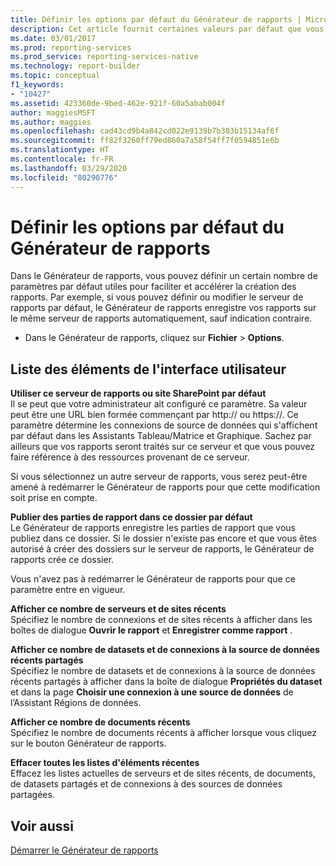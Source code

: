 ```yaml
---
title: Définir les options par défaut du Générateur de rapports | Microsoft Docs
description: Cet article fournit certaines valeurs par défaut que vous pouvez définir dans le Générateur de rapports. Ces valeurs par défaut facilitent et accélèrent la création de rapports.
ms.date: 03/01/2017
ms.prod: reporting-services
ms.prod_service: reporting-services-native
ms.technology: report-builder
ms.topic: conceptual
f1_keywords:
- "10427"
ms.assetid: 423360de-9bed-462e-921f-60a5abab004f
author: maggiesMSFT
ms.author: maggies
ms.openlocfilehash: cad43cd9b4a842cd022e9139b7b303b15134af6f
ms.sourcegitcommit: ff82f3260ff79ed860a7a58f54ff7f0594851e6b
ms.translationtype: HT
ms.contentlocale: fr-FR
ms.lasthandoff: 03/29/2020
ms.locfileid: "80290776"
---
```

# <a name="set-default-options-for-report-builder"></a>Définir les options par défaut du Générateur de rapports
  Dans le Générateur de rapports, vous pouvez définir un certain nombre de paramètres par défaut utiles pour faciliter et accélérer la création des rapports.  Par exemple, si vous pouvez définir ou modifier le serveur de rapports par défaut, le Générateur de rapports enregistre vos rapports sur le même serveur de rapports automatiquement, sauf indication contraire.  
  
-   Dans le Générateur de rapports, cliquez sur **Fichier** > **Options**.  
  
## <a name="uielement-list"></a>Liste des éléments de l'interface utilisateur  
 **Utiliser ce serveur de rapports ou site SharePoint par défaut**  
 Il se peut que votre administrateur ait configuré ce paramètre. Sa valeur peut être une URL bien formée commençant par http:// ou https://. Ce paramètre détermine les connexions de source de données qui s'affichent par défaut dans les Assistants Tableau/Matrice et Graphique. Sachez par ailleurs que vos rapports seront traités sur ce serveur et que vous pouvez faire référence à des ressources provenant de ce serveur.  
  
 Si vous sélectionnez un autre serveur de rapports, vous serez peut-être amené à redémarrer le Générateur de rapports pour que cette modification soit prise en compte.  
  
 **Publier des parties de rapport dans ce dossier par défaut**  
 Le Générateur de rapports enregistre les parties de rapport que vous publiez dans ce dossier. Si le dossier n'existe pas encore et que vous êtes autorisé à créer des dossiers sur le serveur de rapports, le Générateur de rapports crée ce dossier.  
  
 Vous n'avez pas à redémarrer le Générateur de rapports pour que ce paramètre entre en vigueur.  
  
 **Afficher ce nombre de serveurs et de sites récents**  
 Spécifiez le nombre de connexions et de sites récents à afficher dans les boîtes de dialogue **Ouvrir le rapport** et **Enregistrer comme rapport** .  
  
 **Afficher ce nombre de datasets et de connexions à la source de données récents partagés**  
 Spécifiez le nombre de datasets et de connexions à la source de données récents partagés à afficher dans la boîte de dialogue **Propriétés du dataset** et dans la page **Choisir une connexion à une source de données** de l’Assistant Régions de données.  
  
 **Afficher ce nombre de documents récents**  
 Spécifiez le nombre de documents récents à afficher lorsque vous cliquez sur le bouton Générateur de rapports.  
  
 **Effacer toutes les listes d'éléments récentes**  
 Effacez les listes actuelles de serveurs et de sites récents, de documents, de datasets partagés et de connexions à des sources de données partagées.  
  
## <a name="see-also"></a>Voir aussi  
 [Démarrer le Générateur de rapports](../../reporting-services/report-builder/start-report-builder.md)  
  
  
